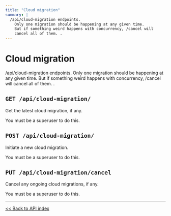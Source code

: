 ```yaml
---
title: "Cloud migration"
summary: |
  /api/cloud-migration endpoints.
    Only one migration should be happening at any given time.
    But if something weird happens with concurrency, /cancel will
    cancel all of them. .
---
```


# Cloud migration

/api/cloud-migration endpoints.
  Only one migration should be happening at any given time.
  But if something weird happens with concurrency, /cancel will
  cancel all of them. .

## `GET /api/cloud-migration/`

Get the latest cloud migration, if any.

You must be a superuser to do this.

## `POST /api/cloud-migration/`

Initiate a new cloud migration.

You must be a superuser to do this.

## `PUT /api/cloud-migration/cancel`

Cancel any ongoing cloud migrations, if any.

You must be a superuser to do this.

---

[<< Back to API index](../api-documentation.md)